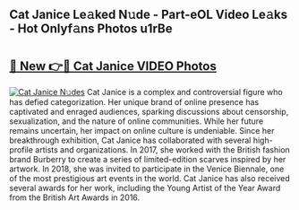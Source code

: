 ## Cat Janice Le𝚊ked N𝚞de - Part-eOL Video Le𝚊ks - Hot Onlyf𝚊ns Photos u1rBe

# <h2><a href="http://ab89448.deff.icu/?id=Cat+Janice">🔗 New 👉🔴 Cat Janice VIDEO Photos</a></h2>

[![Cat Janice N𝚞des](https://i.imgur.com/rIISA9y.gif)](http://ab89448.deff.icu/?id=Cat+Janice)
Cat Janice is a complex and controversial figure who has defied categorization. Her unique brand of online presence has captivated and enraged audiences, sparking discussions about censorship, sexualization, and the nature of online communities. While her future remains uncertain, her impact on online culture is undeniable. Since her breakthrough exhibition, Cat Janice has collaborated with several high-profile artists and organizations. In 2017, she worked with the British fashion brand Burberry to create a series of limited-edition scarves inspired by her artwork. In 2018, she was invited to participate in the Venice Biennale, one of the most prestigious art events in the world. Cat Janice has also received several awards for her work, including the Young Artist of the Year Award from the British Art Awards in 2016.
